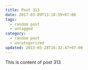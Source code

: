 ```yaml
---
title: Post 313
date: 2017-03-09T13:18:59+07:00
tags:
  - random post
  - untagged
category:
  - random post
  - uncategorized
updated: 2015-05-28T16:32:47+07:00
---
```

This is content of post 313